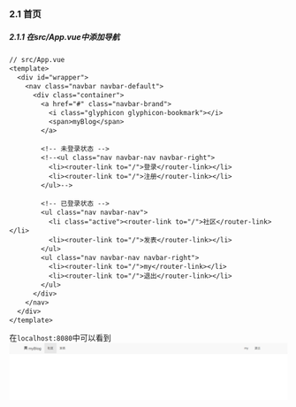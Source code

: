 ### 2.1 首页
##### 2.1.1 在src/App.vue中添加导航
```
// src/App.vue
<template>
  <div id="wrapper">
    <nav class="navbar navbar-default">
      <div class="container">
        <a href="#" class="navbar-brand">
          <i class="glyphicon glyphicon-bookmark"></i>
          <span>myBlog</span>
        </a>
        
        <!-- 未登录状态 -->
        <!--<ul class="nav navbar-nav navbar-right">
          <li><router-link to="/">登录</router-link></li>
          <li><router-link to="/">注册</router-link></li>
        </ul>-->
        
        <!-- 已登录状态 -->
        <ul class="nav navbar-nav">
          <li class="active"><router-link to="/">社区</router-link></li>
          <li><router-link to="/">发表</router-link></li>
        </ul>
        <ul class="nav navbar-nav navbar-right">
          <li><router-link to="/">my</router-link></li>
          <li><router-link to="/">退出</router-link></li>
        </ul>
      </div>
    </nav>
  </div>
</template>
```
在```localhost:8080```中可以看到
![enter image description here](https://github.com/Mavis-0211/vue-webpack/blob/master/note/img/2.1.1.png)

